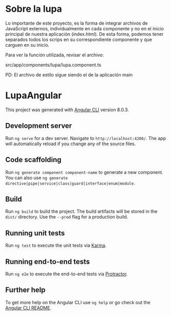 # Sobre la lupa

Lo importante de este proyecto, es la forma de integrar archivos de JavaScript externos, individualmente en cada componente y no en el inicio principal de nuestra aplicación (index.html). De esta forma, podemos tener separados todos los scrips en su correspondiente componente y que carguen en su inicio.

Para ver la función utilizada, revisar el archivo:

src/app/components/lupa/lupa.component.ts

PD: El archivo de estilo sigue siendo el de la aplicación main

# LupaAngular

This project was generated with [Angular CLI](https://github.com/angular/angular-cli) version 8.0.3.

## Development server

Run `ng serve` for a dev server. Navigate to `http://localhost:4200/`. The app will automatically reload if you change any of the source files.

## Code scaffolding

Run `ng generate component component-name` to generate a new component. You can also use `ng generate directive|pipe|service|class|guard|interface|enum|module`.

## Build

Run `ng build` to build the project. The build artifacts will be stored in the `dist/` directory. Use the `--prod` flag for a production build.

## Running unit tests

Run `ng test` to execute the unit tests via [Karma](https://karma-runner.github.io).

## Running end-to-end tests

Run `ng e2e` to execute the end-to-end tests via [Protractor](http://www.protractortest.org/).

## Further help

To get more help on the Angular CLI use `ng help` or go check out the [Angular CLI README](https://github.com/angular/angular-cli/blob/master/README.md).

